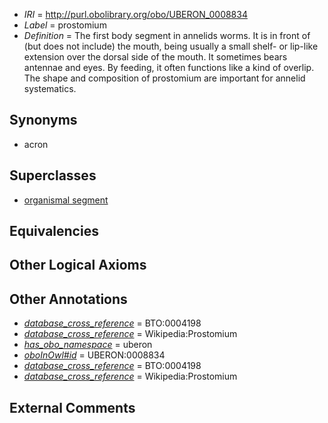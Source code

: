  * *IRI* = http://purl.obolibrary.org/obo/UBERON_0008834
 * *Label* = prostomium
 * *Definition* = The first body segment in annelids worms. It is in front of (but does not include) the mouth, being usually a small shelf- or lip-like extension over the dorsal side of the mouth. It sometimes bears antennae and eyes. By feeding, it often functions like a kind of overlip. The shape and composition of prostomium are important for annelid systematics.

## Synonyms

 * acron

## Superclasses

 * [organismal segment](../../UBERON/14/UBERON_0000914.md)

## Equivalencies


## Other Logical Axioms


## Other Annotations

 * *[database_cross_reference](../../ef/oboInOwl#hasDbXref.md)* = BTO:0004198
 * *[database_cross_reference](../../ef/oboInOwl#hasDbXref.md)* = Wikipedia:Prostomium
 * *[has_obo_namespace](../../ce/oboInOwl#hasOBONamespace.md)* = uberon
 * *[oboInOwl#id](../../id/oboInOwl#id.md)* = UBERON:0008834
 * *[database_cross_reference](../../ef/oboInOwl#hasDbXref.md)* = BTO:0004198
 * *[database_cross_reference](../../ef/oboInOwl#hasDbXref.md)* = Wikipedia:Prostomium

## External Comments

